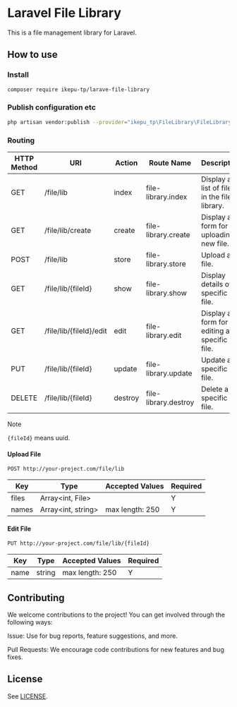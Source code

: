 # Laravel File Library

This is a file management library for Laravel.

## How to use

### Install

```bash
composer require ikepu-tp/larave-file-library
```

### Publish configuration etc

```bash
php artisan vendor:publish --provider="ikepu_tp\FileLibrary\FileLibraryServiceProvider"
```

### Routing

| HTTP Method | URI                     | Action  | Route Name           | Description                                  |
| ----------- | ----------------------- | ------- | -------------------- | -------------------------------------------- |
| GET         | /file/lib               | index   | file-library.index   | Display a list of files in the file library. |
| GET         | /file/lib/create        | create  | file-library.create  | Display a form for uploading a new file.     |
| POST        | /file/lib               | store   | file-library.store   | Upload a file.                               |
| GET         | /file/lib/{fileId}      | show    | file-library.show    | Display details of a specific file.          |
| GET         | /file/lib/{fileId}/edit | edit    | file-library.edit    | Display a form for editing a specific file.  |
| PUT         | /file/lib/{fileId}      | update  | file-library.update  | Update a specific file.                      |
| DELETE      | /file/lib/{fileId}      | destroy | file-library.destroy | Delete a specific file.                      |

> [!NOTE]
> `{fileId}` means uuid.

#### Upload File

```bash
POST http://your-project.com/file/lib
```

| Key   | Type               | Accepted Values | Required |
| ----- | ------------------ | --------------- | -------- |
| files | Array<int, File>   |                 | Y        |
| names | Array<int, string> | max length: 250 | Y        |

#### Edit File

```bash
PUT http://your-project.com/file/lib/{fileId}
```

| Key  | Type   | Accepted Values | Required |
| ---- | ------ | --------------- | -------- |
| name | string | max length: 250 | Y        |

## Contributing

We welcome contributions to the project! You can get involved through the following ways:

Issue: Use for bug reports, feature suggestions, and more.

Pull Requests: We encourage code contributions for new features and bug fixes.

## License

See [LICENSE](./LICENSE).
